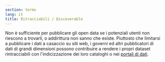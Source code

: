 ```yaml
---
section: terms
lang: it
title: Ritracciabili / Discoverable
---
```


Non è sufficiente per pubblicare gli open data se i potenziali utenti non riescono a trovarli, o addirittura non sanno che esiste. Piuttosto che limitarsi a pubblicare i dati a casaccio su siti web, i governi ed altri pubblicatori di dati di grandi dimensioni possono contribuire a rendere i propri dataset rintracciabili con l'indicizzazione dei loro cataloghi o nei [portali di dati](/glossary/it/data-portals).
